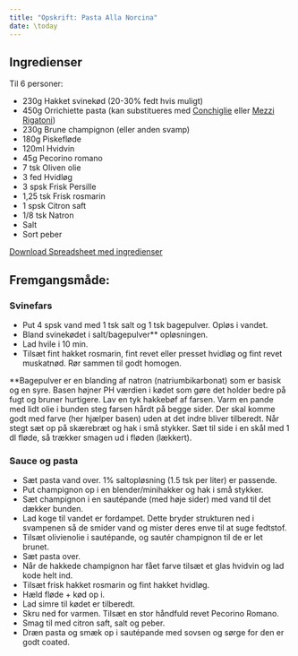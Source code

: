 ```yaml
---
title: "Opskrift: Pasta Alla Norcina"
date: \today
---
```



## Ingredienser

Til 6 personer:

- 230g Hakket svinekød (20-30% fedt hvis muligt)
- 450g Orrichiette pasta (kan substitueres med [Conchiglie](https://en.m.wikipedia.org/wiki/Conchiglie) eller [Mezzi Rigatoni](https://www.pastarummo.it/en/recipes/mezzi-rigatoni-no-51/))
- 230g Brune champignon (eller anden svamp)
- 180g Piskefløde
- 120ml Hvidvin
- 45g Pecorino romano
- 7 tsk Oliven olie
- 3 fed Hvidløg
- 3 spsk Frisk Persille
- 1,25 tsk Frisk rosmarin
- 1 spsk Citron saft
- 1/8 tsk Natron
- Salt
- Sort peber

[Download Spreadsheet med ingredienser](https://docs.google.com/spreadsheets/d/e/2PACX-1vTdjeue4xUkknu6rwY1Fp01Ztp7gfp5_HnYs3h9mCQ5tfcUDJRi7o7UUPUHHJLWIMq184LZ_EiURc1N/pub?output=ods)

## Fremgangsmåde:

### Svinefars

- Put 4 spsk vand med 1 tsk salt og 1 tsk bagepulver. Opløs i vandet. 
- Bland svinekødet i salt/bagepulver** opløsningen. 
- Lad hvile i 10 min. 
- Tilsæt fint hakket rosmarin, fint revet eller presset hvidløg og fint revet muskatnød. Rør sammen til godt homogen.

**Bagepulver er en blanding af natron (natriumbikarbonat) som er basisk og en syre. Basen højner PH værdien i kødet som gøre det holder bedre på fugt og bruner hurtigere.
Lav en tyk hakkebøf af farsen. Varm en pande med lidt olie i bunden steg farsen hårdt på begge sider. Der skal komme godt med farve (her hjælper basen) uden at det indre bliver tilberedt. Når stegt sæt op på skærebræt og hak i små stykker. Sæt til side i en skål med 1 dl fløde, så trækker smagen ud i fløden (lækkert).

### Sauce og pasta
- Sæt pasta vand over. 1% saltopløsning (1.5 tsk per liter) er passende. 
- Put champignon op i en blender/minihakker og hak i små stykker.
- Sæt champignon i en sautépande (med høje sider) med vand til det dækker bunden. 
- Lad koge til vandet er fordampet. Dette bryder strukturen ned i svampenen så de smider vand og mister deres enve til at suge fedtstof.
- Tilsæt olivienolie i sautépande, og sautér champignon til de er let brunet. 
- Sæt pasta over.
- Når de hakkede champignon har fået farve tilsæt et glas hvidvin og lad kode helt ind. 
- Tilsæt frisk hakket rosmarin og fint hakket hvidløg. 
- Hæld fløde + kød op i. 
- Lad simre til kødet er tilberedt. 
- Skru ned for varmen. Tilsæt en stor håndfuld revet Pecorino Romano. 
- Smag til med citron saft, salt og peber.
- Dræn pasta og smæk op i sautépande med sovsen og sørge for den er godt coated.

